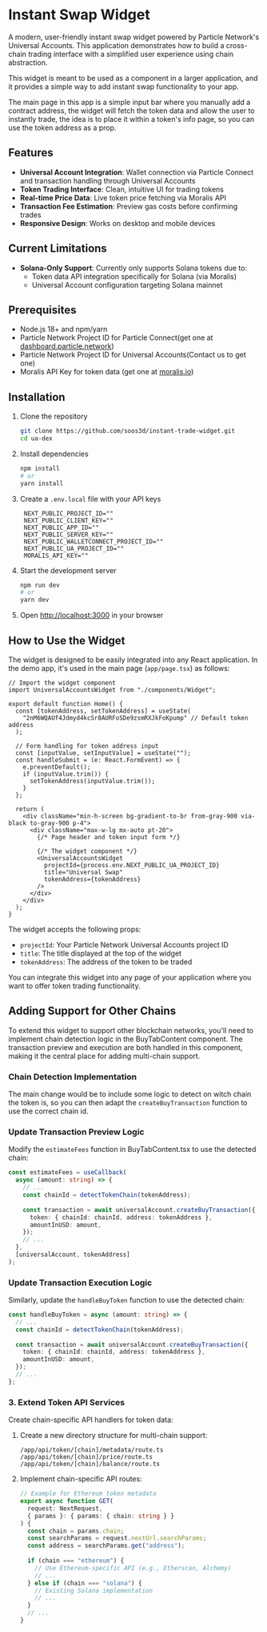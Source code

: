 # Instant Swap Widget

A modern, user-friendly instant swap widget powered by Particle Network's Universal Accounts. This application demonstrates how to build a cross-chain trading interface with a simplified user experience using chain abstraction.

This widget is meant to be used as a component in a larger application, and it provides a simple way to add instant swap functionality to your app. 

The main page in this app is a simple input bar where you manually add a contract address, the widget will fetch the token data and allow the user to instantly trade, the idea is to place it within a token's info page, so you can use the token address as a prop.

## Features

- **Universal Account Integration**: Wallet connection via Particle Connect and transaction handling through Universal Accounts
- **Token Trading Interface**: Clean, intuitive UI for trading tokens
- **Real-time Price Data**: Live token price fetching via Moralis API
- **Transaction Fee Estimation**: Preview gas costs before confirming trades
- **Responsive Design**: Works on desktop and mobile devices

## Current Limitations

- **Solana-Only Support**: Currently only supports Solana tokens due to:
  - Token data API integration specifically for Solana (via Moralis)
  - Universal Account configuration targeting Solana mainnet

## Prerequisites

- Node.js 18+ and npm/yarn
- Particle Network Project ID for Particle Connect(get one at [dashboard.particle.network](https://dashboard.particle.network))
- Particle Network Project ID for Universal Accounts(Contact us to get one)
- Moralis API Key for token data (get one at [moralis.io](https://moralis.io))

## Installation

1. Clone the repository
   ```bash
   git clone https://github.com/soos3d/instant-trade-widget.git
   cd ua-dex
   ```

2. Install dependencies
   ```bash
   npm install
   # or
   yarn install
   ```

3. Create a `.env.local` file with your API keys
   ```
    NEXT_PUBLIC_PROJECT_ID=""
    NEXT_PUBLIC_CLIENT_KEY=""
    NEXT_PUBLIC_APP_ID=""
    NEXT_PUBLIC_SERVER_KEY=""
    NEXT_PUBLIC_WALLETCONNECT_PROJECT_ID=""
    NEXT_PUBLIC_UA_PROJECT_ID=""
    MORALIS_API_KEY=""
   ```

4. Start the development server
   ```bash
   npm run dev
   # or
   yarn dev
   ```

5. Open [http://localhost:3000](http://localhost:3000) in your browser

## How to Use the Widget

The widget is designed to be easily integrated into any React application. In the demo app, it's used in the main page (`app/page.tsx`) as follows:

```tsx
// Import the widget component
import UniversalAccountsWidget from "./components/Widget";

export default function Home() {
  const [tokenAddress, setTokenAddress] = useState(
    "2nM6WQAUf4Jdmyd4kcSr8AURFoSDe9zsmRXJkFoKpump" // Default token address
  );
  
  // Form handling for token address input
  const [inputValue, setInputValue] = useState("");
  const handleSubmit = (e: React.FormEvent) => {
    e.preventDefault();
    if (inputValue.trim()) {
      setTokenAddress(inputValue.trim());
    }
  };

  return (
    <div className="min-h-screen bg-gradient-to-br from-gray-900 via-black to-gray-900 p-4">
      <div className="max-w-lg mx-auto pt-20">
        {/* Page header and token input form */}
        
        {/* The widget component */}
        <UniversalAccountsWidget
          projectId={process.env.NEXT_PUBLIC_UA_PROJECT_ID}
          title="Universal Swap"
          tokenAddress={tokenAddress}
        />
      </div>
    </div>
  );
}
```

The widget accepts the following props:
- `projectId`: Your Particle Network Universal Accounts project ID
- `title`: The title displayed at the top of the widget
- `tokenAddress`: The address of the token to be traded

You can integrate this widget into any page of your application where you want to offer token trading functionality.

## Adding Support for Other Chains

To extend this widget to support other blockchain networks, you'll need to implement chain detection logic in the BuyTabContent component. The transaction preview and execution are both handled in this component, making it the central place for adding multi-chain support.

### Chain Detection Implementation

The main change would be to include some logic to detect on witch chain the token is, so you can then adapt the `createBuyTransaction` function to use the correct chain id.

### Update Transaction Preview Logic

Modify the `estimateFees` function in BuyTabContent.tsx to use the detected chain:

```typescript
const estimateFees = useCallback(
  async (amount: string) => {
    // ...
    const chainId = detectTokenChain(tokenAddress);
    
    const transaction = await universalAccount.createBuyTransaction({
      token: { chainId: chainId, address: tokenAddress },
      amountInUSD: amount,
    });
    // ...
  },
  [universalAccount, tokenAddress]
);
```

### Update Transaction Execution Logic

Similarly, update the `handleBuyToken` function to use the detected chain:

```typescript
const handleBuyToken = async (amount: string) => {
  // ...
  const chainId = detectTokenChain(tokenAddress);
  
  const transaction = await universalAccount.createBuyTransaction({
    token: { chainId: chainId, address: tokenAddress },
    amountInUSD: amount,
  });
  // ...
};
```

### 3. Extend Token API Services

Create chain-specific API handlers for token data:

1. Create a new directory structure for multi-chain support:
   ```
   /app/api/token/[chain]/metadata/route.ts
   /app/api/token/[chain]/price/route.ts
   /app/api/token/[chain]/balance/route.ts
   ```

2. Implement chain-specific API routes:
   ```typescript
   // Example for Ethereum token metadata
   export async function GET(
     request: NextRequest,
     { params }: { params: { chain: string } }
   ) {
     const chain = params.chain;
     const searchParams = request.nextUrl.searchParams;
     const address = searchParams.get("address");
     
     if (chain === "ethereum") {
       // Use Ethereum-specific API (e.g., Etherscan, Alchemy)
       // ...
     } else if (chain === "solana") {
       // Existing Solana implementation
       // ...
     }
     // ...
   }
   ```
